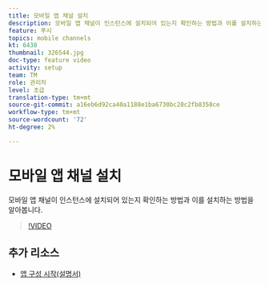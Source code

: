 ```yaml
---
title: 모바일 앱 채널 설치
description: 모바일 앱 채널이 인스턴스에 설치되어 있는지 확인하는 방법과 이를 설치하는 방법을 알아봅니다.
feature: 푸시
topics: mobile channels
kt: 6438
thumbnail: 326544.jpg
doc-type: feature video
activity: setup
team: TM
role: 관리자
level: 초급
translation-type: tm+mt
source-git-commit: a16eb6d92ca40a1188e1ba6730bc28c2fb8358ce
workflow-type: tm+mt
source-wordcount: '72'
ht-degree: 2%

---
```



# 모바일 앱 채널 설치

모바일 앱 채널이 인스턴스에 설치되어 있는지 확인하는 방법과 이를 설치하는 방법을 알아봅니다.

>[!VIDEO](https://video.tv.adobe.com/v/326544?quality=12)

## 추가 리소스

* [앱 구성 시작(설명서)](https://experienceleague.adobe.com/docs/campaign-classic/using/sending-messages/sending-push-notifications/configure-the-mobile-app/get-started-app-config.html?lang=en#installing-package-ios)
